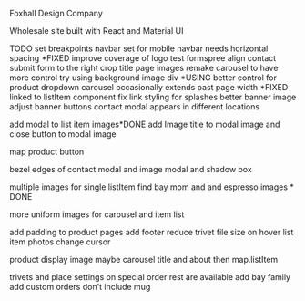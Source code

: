 Foxhall Design Company

Wholesale site built with React and Material UI

TODO
set breakpoints
navbar set for mobile
navbar needs horizontal spacing *FIXED
improve coverage of logo
test formspree
align contact submit form to the right
crop title page images
remake carousel to have more control
    try using background image div *USING
better control for product dropdown
carousel occasionally extends past page width *FIXED
    linked to listItem component
fix link styling for splashes
better banner image
adjust banner buttons
contact modal appears in different locations

add modal to list item images*DONE
    add Image title to modal image
    and close button to modal image

map product button

bezel edges of contact modal and image modal
    and shadow box

multiple images for single listItem
    find bay mom and and espresso images * DONE

more uniform images for carousel and item list

add padding to product pages
add footer
reduce trivet file size
on hover list item photos change cursor

product display
    image maybe carousel
    title and about
    then map.listItem

trivets and place settings on special order
rest are available
add bay family
add custom orders
    don't include mug